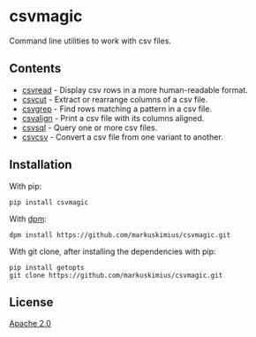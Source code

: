 # csvmagic
Command line utilities to work with csv files.

## Contents

- [csvread] - Display csv rows in a more human-readable format.
- [csvcut] - Extract or rearrange columns of a csv file.
- [csvgrep] - Find rows matching a pattern in a csv file.
- [csvalign] - Print a csv file with its columns aligned.
- [csvsql] - Query one or more csv files.
- [csvcsv] - Convert a csv file from one variant to another.


## Installation

With pip:
```
pip install csvmagic
```

With [dpm]:
```
dpm install https://github.com/markuskimius/csvmagic.git
```

With git clone, after installing the dependencies with pip:
```
pip install getopts
git clone https://github.com/markuskimius/csvmagic.git
```


## License

[Apache 2.0]

[csvread]: https://github.com/markuskimius/csvmagic/blob/master/doc/csvread.md
[csvcut]: https://github.com/markuskimius/csvmagic/blob/master/doc/csvcut.md
[csvalign]: https://github.com/markuskimius/csvmagic/blob/master/doc/csvalign.md
[csvsql]: https://github.com/markuskimius/csvmagic/blob/master/doc/csvsql.md
[csvcsv]: https://github.com/markuskimius/csvmagic/blob/master/doc/csvcsv.md
[csvgrep]: https://github.com/markuskimius/csvmagic/blob/master/doc/csvgrep.md
[Apache 2.0]: <https://github.com/markuskimius/csvmagic/blob/master/LICENSE>
[dpm]: <https://github.com/markuskimius/dpm>
